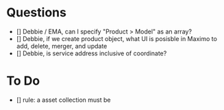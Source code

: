 # Questions
* [] Debbie / EMA, can I specify "Product > Model" as an array?
* [] Debbie, if we create product object, what UI is posisble in Maximo to add, delete, merger, and update
* [] Debbie, is service address inclusive of coordinate?

# To Do
* [] rule: a asset collection must be 